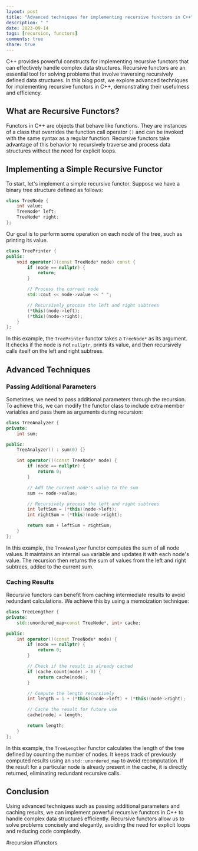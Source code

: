 ```yaml
---
layout: post
title: "Advanced techniques for implementing recursive functors in C++"
description: " "
date: 2023-09-14
tags: [recursion, functors]
comments: true
share: true
---
```


C++ provides powerful constructs for implementing recursive functors that can effectively handle complex data structures. Recursive functors are an essential tool for solving problems that involve traversing recursively defined data structures. In this blog post, we explore advanced techniques for implementing recursive functors in C++, demonstrating their usefulness and efficiency.

## What are Recursive Functors?

Functors in C++ are objects that behave like functions. They are instances of a class that overrides the function call operator `()` and can be invoked with the same syntax as a regular function. Recursive functors take advantage of this behavior to recursively traverse and process data structures without the need for explicit loops.

## Implementing a Simple Recursive Functor

To start, let's implement a simple recursive functor. Suppose we have a binary tree structure defined as follows:

```cpp
class TreeNode {
    int value;
    TreeNode* left;
    TreeNode* right;
};
```

Our goal is to perform some operation on each node of the tree, such as printing its value.

```cpp
class TreePrinter {
public:
    void operator()(const TreeNode* node) const {
        if (node == nullptr) {
            return;
        }

        // Process the current node
        std::cout << node->value << " ";

        // Recursively process the left and right subtrees
        (*this)(node->left);
        (*this)(node->right);
    }
};
```

In this example, the `TreePrinter` functor takes a `TreeNode*` as its argument. It checks if the node is not `nullptr`, prints its value, and then recursively calls itself on the left and right subtrees.

## Advanced Techniques

### Passing Additional Parameters

Sometimes, we need to pass additional parameters through the recursion. To achieve this, we can modify the functor class to include extra member variables and pass them as arguments during recursion:

```cpp
class TreeAnalyzer {
private:
    int sum;

public:
    TreeAnalyzer() : sum(0) {}

    int operator()(const TreeNode* node) {
        if (node == nullptr) {
            return 0;
        }

        // Add the current node's value to the sum
        sum += node->value;

        // Recursively process the left and right subtrees
        int leftSum = (*this)(node->left);
        int rightSum = (*this)(node->right);

        return sum + leftSum + rightSum;
    }
};
```

In this example, the `TreeAnalyzer` functor computes the sum of all node values. It maintains an internal `sum` variable and updates it with each node's value. The recursion then returns the sum of values from the left and right subtrees, added to the current sum.

### Caching Results

Recursive functors can benefit from caching intermediate results to avoid redundant calculations. We achieve this by using a memoization technique:

```cpp
class TreeLengther {
private:
    std::unordered_map<const TreeNode*, int> cache;

public:
    int operator()(const TreeNode* node) {
        if (node == nullptr) {
            return 0;
        }

        // Check if the result is already cached
        if (cache.count(node) > 0) {
            return cache[node];
        }

        // Compute the length recursively
        int length = 1 + (*this)(node->left) + (*this)(node->right);

        // Cache the result for future use
        cache[node] = length;

        return length;
    }
};
```

In this example, the `TreeLengther` functor calculates the length of the tree defined by counting the number of nodes. It keeps track of previously computed results using an `std::unordered_map` to avoid recomputation. If the result for a particular node is already present in the cache, it is directly returned, eliminating redundant recursive calls.

## Conclusion

Using advanced techniques such as passing additional parameters and caching results, we can implement powerful recursive functors in C++ to handle complex data structures efficiently. Recursive functors allow us to solve problems concisely and elegantly, avoiding the need for explicit loops and reducing code complexity.

#recursion #functors